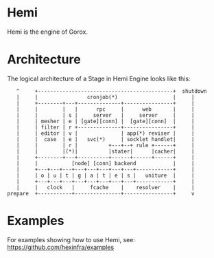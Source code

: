 Hemi
====

Hemi is the engine of Gorox.


Architecture
============

The logical architecture of a Stage in Hemi Engine looks like this:

```
   ^     +--------------------------------------------+  shutdown
   |     |                cronjob(*)                  |     |
   |     +--------+---+--------------+----------------+     |
   |     |        |   |      rpc     |      web       |     |
   |     |        | s |     server   |     server     |     |
   |     | mesher | e | [gate][conn] |  [gate][conn]  |     |
   |     | filter | r +--------------+----------------+     |
   |     | editor | v |              | app(*) reviser |     |
   |     |  case  | e |   svc(*)     | socklet handlet|     |
   |     |        | r |          +---+--+ rule +------+     |
   |     |        |(*)|          |stater|      |cacher|     |
   |     +--------+---+----------+------+------+------+     |
   |     |           [node] [conn] backend            |     |
   |     +---+---+---+---+---+---+---+---+------------+     |
   |     | o | u | t | g | a | t | e | s |   uniture  |     |
   |     +---+---+---+---+---+---+---+---+------------+     |
   |     |   clock   |     fcache    |    resolver    |     |
prepare  +-----------+---------------+----------------+     v

```

Examples
========

For examples showing how to use Hemi, see: https://github.com/hexinfra/examples
